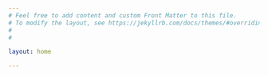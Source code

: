 ```yaml
---
# Feel free to add content and custom Front Matter to this file.
# To modify the layout, see https://jekyllrb.com/docs/themes/#overriding-theme-defaults
#
#

layout: home

---
```

